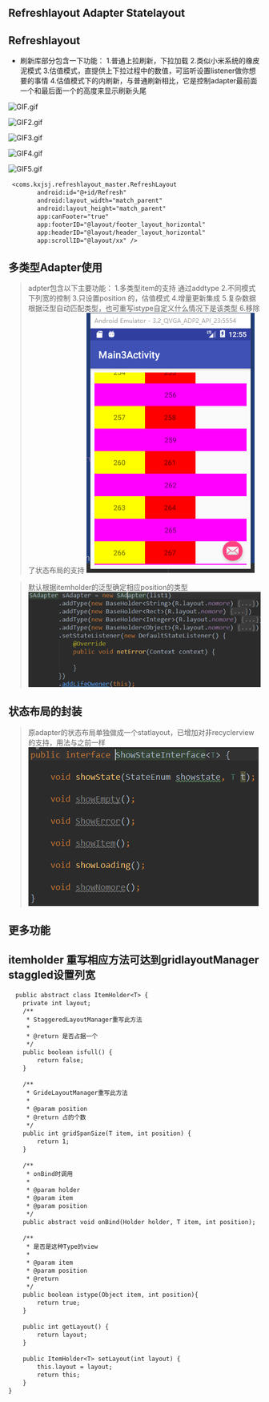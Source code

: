 ## Refreshlayout Adapter Statelayout

## Refreshlayout
- 刷新库部分包含一下功能：
1.普通上拉刷新，下拉加载 
2.类似小米系统的橡皮泥模式
3.估值模式，直提供上下拉过程中的数值，可监听设置listener做你想要的事情
4.估值模式下的内刷新，与普通刷新相比，它是控制adapter最前面一个和最后面一个的高度来显示刷新头尾

![GIF.gif](http://upload-images.jianshu.io/upload_images/6456519-27f56d146baa0afb.gif?imageMogr2/auto-orient/strip%7CimageView2/2/w/1240)

![GIF2.gif](http://upload-images.jianshu.io/upload_images/6456519-9e217be853b06569.gif?imageMogr2/auto-orient/strip%7CimageView2/2/w/1240)

![GIF3.gif](http://upload-images.jianshu.io/upload_images/6456519-9c010d100480914e.gif?imageMogr2/auto-orient/strip%7CimageView2/2/w/1240)

![GIF4.gif](https://upload-images.jianshu.io/upload_images/6456519-8166c67d8a762c32.gif?imageMogr2/auto-orient/strip)

![GIF5.gif](https://github.com/While1true/NestViewCollection/blob/goldenVersion_Simple2/GIF.gif)

```
 <coms.kxjsj.refreshlayout_master.RefreshLayout
        android:id="@+id/Refresh"
        android:layout_width="match_parent"
        android:layout_height="match_parent"
        app:canFooter="true"
        app:footerID="@layout/footer_layout_horizontal"
        app:headerID="@layout/header_layout_horizontal"
        app:scrollID="@layout/xx" />
```

## 多类型Adapter使用 
> adpter包含以下主要功能：
1.多类型item的支持 通过addtype
2.不同模式下列宽的控制
3.只设置position 的，估值模式 
4.增量更新集成
5.复杂数据根据泛型自动匹配类型，也可重写istype自定义什么情况下是该类型
6.移除了状态布局的支持
![2017-09-10-15-46-16.png](https://github.com/While1true/NestPullView/blob/goldenVersion3/3YDT3SQ9EZKC48%25II_RVSG6.png)

> 默认根据itemholder的泛型确定相应position的类型
![2017-09-10-15-46-16.png](https://github.com/While1true/NestPullView/blob/goldenVersion3/0X%7EMX4_7I%7E%24RQ%7B%7DOM1YAJYQ.png)
## 状态布局的封装
>  原adapter的状态布局单独做成一个statlayout，已增加对非recyclerview的支持，用法与之前一样
![2017-09-10-15-46-16.png](https://github.com/While1true/NestPullView/blob/goldenVersion3/3.png)
## 更多功能
## itemholder 重写相应方法可达到gridlayoutManager staggled设置列宽
```
  public abstract class ItemHolder<T> {
    private int layout;
    /**
     * StaggeredLayoutManager重写此方法
     *
     * @return 是否占据一个
     */
    public boolean isfull() {
        return false;
    }

    /**
     * GrideLayoutManager重写此方法
     *
     * @param position
     * @return 占的个数
     */
    public int gridSpanSize(T item, int position) {
        return 1;
    }

    /**
     * onBind时调用
     *
     * @param holder
     * @param item
     * @param position
     */
    public abstract void onBind(Holder holder, T item, int position);

    /**
     * 是否是这种Type的view
     *
     * @param item
     * @param position
     * @return
     */
    public boolean istype(Object item, int position){
        return true;
    }

    public int getLayout() {
        return layout;
    }

    public ItemHolder<T> setLayout(int layout) {
        this.layout = layout;
        return this;
    }
}







